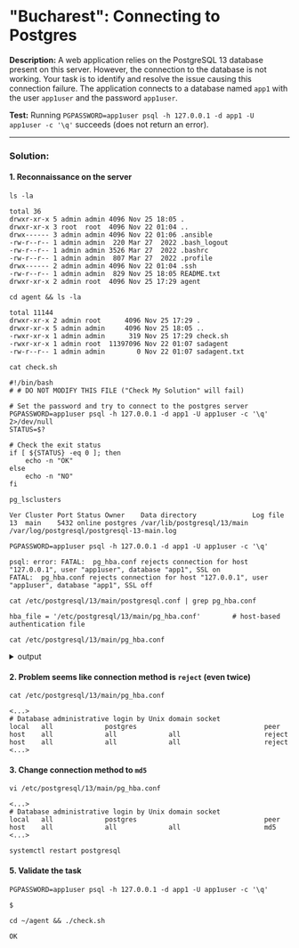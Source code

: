 # "Bucharest": Connecting to Postgres

**Description:** A web application relies on the PostgreSQL 13 database present on this server. However, the connection to the database is not working. Your task is to identify and resolve the issue causing this connection failure. The application connects to a database named `app1` with the user `app1user` and the password `app1user`.  

**Test:** Running `PGPASSWORD=app1user psql -h 127.0.0.1 -d app1 -U app1user -c '\q'` succeeds (does not return an error).  

---

### Solution:
#### 1. Reconnaissance on the server
`ls -la`  
```console
total 36
drwxr-xr-x 5 admin admin 4096 Nov 25 18:05 .
drwxr-xr-x 3 root  root  4096 Nov 22 01:04 ..
drwx------ 3 admin admin 4096 Nov 22 01:06 .ansible
-rw-r--r-- 1 admin admin  220 Mar 27  2022 .bash_logout
-rw-r--r-- 1 admin admin 3526 Mar 27  2022 .bashrc
-rw-r--r-- 1 admin admin  807 Mar 27  2022 .profile
drwx------ 2 admin admin 4096 Nov 22 01:04 .ssh
-rw-r--r-- 1 admin admin  829 Nov 25 18:05 README.txt
drwxr-xr-x 2 admin root  4096 Nov 25 17:29 agent
```

`cd agent && ls -la`  
```console
total 11144
drwxr-xr-x 2 admin root      4096 Nov 25 17:29 .
drwxr-xr-x 5 admin admin     4096 Nov 25 18:05 ..
-rwxr-xr-x 1 admin admin      319 Nov 25 17:29 check.sh
-rwxr-xr-x 1 admin root  11397096 Nov 22 01:07 sadagent
-rw-r--r-- 1 admin admin        0 Nov 22 01:07 sadagent.txt
```

`cat check.sh`  
```console
#!/bin/bash
# # DO NOT MODIFY THIS FILE ("Check My Solution" will fail)

# Set the password and try to connect to the postgres server
PGPASSWORD=app1user psql -h 127.0.0.1 -d app1 -U app1user -c '\q' 2>/dev/null
STATUS=$?

# Check the exit status
if [ ${STATUS} -eq 0 ]; then
    echo -n "OK"
else
    echo -n "NO"
fi
```

`pg_lsclusters`  
```console
Ver Cluster Port Status Owner    Data directory              Log file
13  main    5432 online postgres /var/lib/postgresql/13/main /var/log/postgresql/postgresql-13-main.log
```

`PGPASSWORD=app1user psql -h 127.0.0.1 -d app1 -U app1user -c '\q'`  
```console
psql: error: FATAL:  pg_hba.conf rejects connection for host "127.0.0.1", user "app1user", database "app1", SSL on
FATAL:  pg_hba.conf rejects connection for host "127.0.0.1", user "app1user", database "app1", SSL off
```

`cat /etc/postgresql/13/main/postgresql.conf | grep pg_hba.conf`  
```console
hba_file = '/etc/postgresql/13/main/pg_hba.conf'        # host-based authentication file
```

`cat /etc/postgresql/13/main/pg_hba.conf`  
<details>

  <summary>output</summary>

```bash
# PostgreSQL Client Authentication Configuration File
# ===================================================
#
# Refer to the "Client Authentication" section in the PostgreSQL
# documentation for a complete description of this file.  A short
# synopsis follows.
#
# This file controls: which hosts are allowed to connect, how clients
# are authenticated, which PostgreSQL user names they can use, which
# databases they can access.  Records take one of these forms:
#
# local         DATABASE  USER  METHOD  [OPTIONS]
# host          DATABASE  USER  ADDRESS  METHOD  [OPTIONS]
# hostssl       DATABASE  USER  ADDRESS  METHOD  [OPTIONS]
# hostnossl     DATABASE  USER  ADDRESS  METHOD  [OPTIONS]
# hostgssenc    DATABASE  USER  ADDRESS  METHOD  [OPTIONS]
# hostnogssenc  DATABASE  USER  ADDRESS  METHOD  [OPTIONS]
#
# (The uppercase items must be replaced by actual values.)
#
# The first field is the connection type: "local" is a Unix-domain
# socket, "host" is either a plain or SSL-encrypted TCP/IP socket,
# "hostssl" is an SSL-encrypted TCP/IP socket, and "hostnossl" is a
# non-SSL TCP/IP socket.  Similarly, "hostgssenc" uses a
# GSSAPI-encrypted TCP/IP socket, while "hostnogssenc" uses a
# non-GSSAPI socket.
#
# DATABASE can be "all", "sameuser", "samerole", "replication", a
# database name, or a comma-separated list thereof. The "all"
# keyword does not match "replication". Access to replication
# must be enabled in a separate record (see example below).
#
# USER can be "all", a user name, a group name prefixed with "+", or a
# comma-separated list thereof.  In both the DATABASE and USER fields
# you can also write a file name prefixed with "@" to include names
# from a separate file.
#
# ADDRESS specifies the set of hosts the record matches.  It can be a
# host name, or it is made up of an IP address and a CIDR mask that is
# an integer (between 0 and 32 (IPv4) or 128 (IPv6) inclusive) that
# specifies the number of significant bits in the mask.  A host name
# that starts with a dot (.) matches a suffix of the actual host name.
# Alternatively, you can write an IP address and netmask in separate
# columns to specify the set of hosts.  Instead of a CIDR-address, you
# can write "samehost" to match any of the server's own IP addresses,
# or "samenet" to match any address in any subnet that the server is
# directly connected to.
#
# METHOD can be "trust", "reject", "md5", "password", "scram-sha-256",
# "gss", "sspi", "ident", "peer", "pam", "ldap", "radius" or "cert".
# Note that "password" sends passwords in clear text; "md5" or
# "scram-sha-256" are preferred since they send encrypted passwords.
#
# OPTIONS are a set of options for the authentication in the format
# NAME=VALUE.  The available options depend on the different
# authentication methods -- refer to the "Client Authentication"
# section in the documentation for a list of which options are
# available for which authentication methods.
#
# Database and user names containing spaces, commas, quotes and other
# special characters must be quoted.  Quoting one of the keywords
# "all", "sameuser", "samerole" or "replication" makes the name lose
# its special character, and just match a database or username with
# that name.
#
# This file is read on server startup and when the server receives a
# SIGHUP signal.  If you edit the file on a running system, you have to
# SIGHUP the server for the changes to take effect, run "pg_ctl reload",
# or execute "SELECT pg_reload_conf()".
#
# Put your actual configuration here
# ----------------------------------
#
# If you want to allow non-local connections, you need to add more
# "host" records.  In that case you will also need to make PostgreSQL
# listen on a non-local interface via the listen_addresses
# configuration parameter, or via the -i or -h command line switches.


# DO NOT DISABLE!
# If you change this first entry you will need to make sure that the
# database superuser can access the database using some other method.
# Noninteractive access to all databases is required during automatic
# maintenance (custom daily cronjobs, replication, and similar tasks).
#
# Database administrative login by Unix domain socket
local   all             postgres                                peer
host    all             all             all                     reject
host    all             all             all                     reject

# TYPE  DATABASE        USER            ADDRESS                 METHOD

# "local" is for Unix domain socket connections only
local   all             all                                     peer
# IPv4 local connections:
host    all             all             127.0.0.1/32            md5
# IPv6 local connections:
host    all             all             ::1/128                 md5
# Allow replication connections from localhost, by a user with the
# replication privilege.
local   replication     all                                     peer
host    replication     all             127.0.0.1/32            md5
host    replication     all             ::1/128                 md5
```

</details>


#### 2. Problem seems like connection method is `reject` (even twice)
`cat /etc/postgresql/13/main/pg_hba.conf`  
```console
<...>
# Database administrative login by Unix domain socket
local   all             postgres                                peer
host    all             all             all                     reject
host    all             all             all                     reject
<...>
```


#### 3. Change connection method to `md5`
`vi /etc/postgresql/13/main/pg_hba.conf`  
```console
<...>
# Database administrative login by Unix domain socket
local   all             postgres                                peer
host    all             all             all                     md5
<...>
```

`systemctl restart postgresql`  


#### 5. Validate the task
`PGPASSWORD=app1user psql -h 127.0.0.1 -d app1 -U app1user -c '\q'`  
```console
$
```

`cd ~/agent && ./check.sh`  
```console
OK
```
